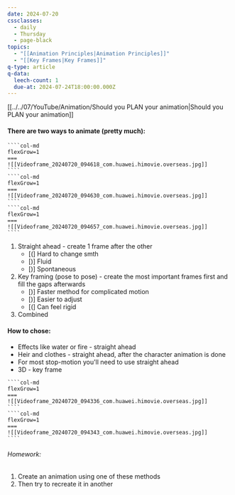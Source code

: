 ```yaml
---
date: 2024-07-20
cssclasses:
  - daily
  - Thursday
  - page-black
topics:
  - "[[Animation Principles|Animation Principles]]"
  - "[[Key Frames|Key Frames]]"
q-type: article
q-data:
  leech-count: 1
  due-at: 2024-07-24T18:00:00.000Z
---
```

[[../../07/YouTube/Animation/Should you PLAN your animation|Should you PLAN your animation]]
#### There are two ways to animate (pretty much):
`````col
````col-md
flexGrow=1
===
![[Videoframe_20240720_094618_com.huawei.himovie.overseas.jpg]]
````
````col-md
flexGrow=1
===
![[Videoframe_20240720_094630_com.huawei.himovie.overseas.jpg]]
````
````col-md
flexGrow=1
===
![[Videoframe_20240720_094657_com.huawei.himovie.overseas.jpg]]
````
`````
1. Straight ahead - create 1 frame after the other
	- [(] Hard to change smth
	- [)] Fluid
	- [)] Spontaneous
2. Key framing (pose to pose) - create the most important frames first and fill the gaps afterwards
	- [)] Faster method for complicated motion
	- [)] Easier to adjust
	- [(] Can feel rigid
3. Combined

#### How to chose:
- Effects like water or fire - straight ahead
- Heir and clothes - straight ahead, after the character animation is done
- For most stop-motion you'll need to use straight ahead
- 3D - key frame

`````col
````col-md
flexGrow=1
===
![[Videoframe_20240720_094336_com.huawei.himovie.overseas.jpg]]
````
````col-md
flexGrow=1
===
![[Videoframe_20240720_094343_com.huawei.himovie.overseas.jpg]]
````
`````
###### Homework:
1. Create an animation using one of these methods
2. Then try to recreate it in another